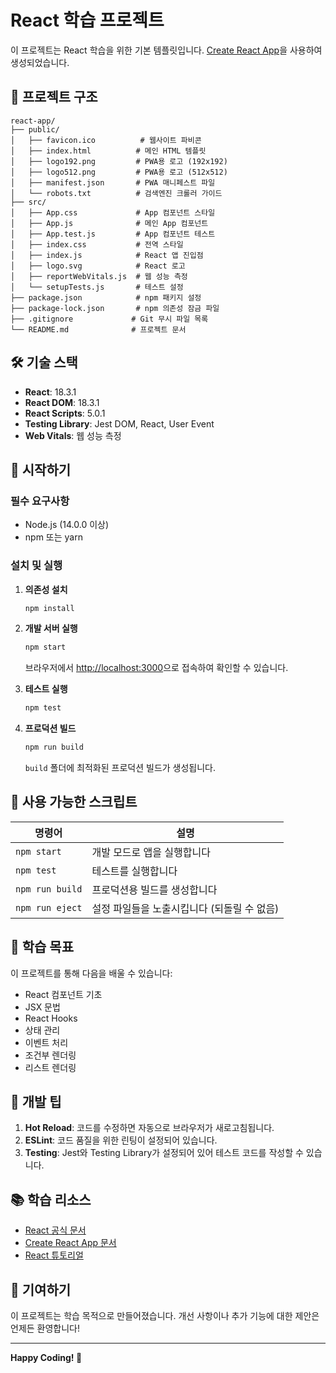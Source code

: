 # React 학습 프로젝트

이 프로젝트는 React 학습을 위한 기본 템플릿입니다. [Create React App](https://github.com/facebook/create-react-app)을 사용하여 생성되었습니다.

## 📁 프로젝트 구조

```
react-app/
├── public/
│   ├── favicon.ico          # 웹사이트 파비콘
│   ├── index.html          # 메인 HTML 템플릿
│   ├── logo192.png         # PWA용 로고 (192x192)
│   ├── logo512.png         # PWA용 로고 (512x512)
│   ├── manifest.json       # PWA 매니페스트 파일
│   └── robots.txt          # 검색엔진 크롤러 가이드
├── src/
│   ├── App.css             # App 컴포넌트 스타일
│   ├── App.js              # 메인 App 컴포넌트
│   ├── App.test.js         # App 컴포넌트 테스트
│   ├── index.css           # 전역 스타일
│   ├── index.js            # React 앱 진입점
│   ├── logo.svg            # React 로고
│   ├── reportWebVitals.js  # 웹 성능 측정
│   └── setupTests.js       # 테스트 설정
├── package.json            # npm 패키지 설정
├── package-lock.json       # npm 의존성 잠금 파일
├── .gitignore             # Git 무시 파일 목록
└── README.md              # 프로젝트 문서
```

## 🛠️ 기술 스택

- **React**: 18.3.1
- **React DOM**: 18.3.1
- **React Scripts**: 5.0.1
- **Testing Library**: Jest DOM, React, User Event
- **Web Vitals**: 웹 성능 측정

## 🚀 시작하기

### 필수 요구사항
- Node.js (14.0.0 이상)
- npm 또는 yarn

### 설치 및 실행

1. **의존성 설치**
   ```bash
   npm install
   ```

2. **개발 서버 실행**
   ```bash
   npm start
   ```
   브라우저에서 [http://localhost:3000](http://localhost:3000)으로 접속하여 확인할 수 있습니다.

3. **테스트 실행**
   ```bash
   npm test
   ```

4. **프로덕션 빌드**
   ```bash
   npm run build
   ```
   `build` 폴더에 최적화된 프로덕션 빌드가 생성됩니다.

## 📝 사용 가능한 스크립트

| 명령어 | 설명 |
|--------|------|
| `npm start` | 개발 모드로 앱을 실행합니다 |
| `npm test` | 테스트를 실행합니다 |
| `npm run build` | 프로덕션용 빌드를 생성합니다 |
| `npm run eject` | 설정 파일들을 노출시킵니다 (되돌릴 수 없음) |

## 🎯 학습 목표

이 프로젝트를 통해 다음을 배울 수 있습니다:

- React 컴포넌트 기초
- JSX 문법
- React Hooks
- 상태 관리
- 이벤트 처리
- 조건부 렌더링
- 리스트 렌더링

## 🔧 개발 팁

1. **Hot Reload**: 코드를 수정하면 자동으로 브라우저가 새로고침됩니다.
2. **ESLint**: 코드 품질을 위한 린팅이 설정되어 있습니다.
3. **Testing**: Jest와 Testing Library가 설정되어 있어 테스트 코드를 작성할 수 있습니다.

## 📚 학습 리소스

- [React 공식 문서](https://ko.reactjs.org/)
- [Create React App 문서](https://create-react-app.dev/)
- [React 튜토리얼](https://ko.reactjs.org/tutorial/tutorial.html)

## 🤝 기여하기

이 프로젝트는 학습 목적으로 만들어졌습니다. 개선 사항이나 추가 기능에 대한 제안은 언제든 환영합니다!

---

**Happy Coding! 🎉**
